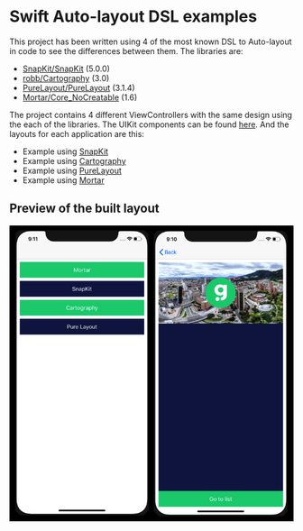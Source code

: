 # Swift Auto-layout DSL examples

This project has been written using 4 of the most known DSL to Auto-layout in code to see the differences between them. The libraries are:
* [SnapKit/SnapKit](https://github.com/SnapKit/SnapKit) (5.0.0)
* [robb/Cartography](https://github.com/robb/Cartography) (3.0)
* [PureLayout/PureLayout](https://github.com/PureLayout/PureLayout) (3.1.4)
* [Mortar/Core_NoCreatable](Mortar/Core_NoCreatable) (1.6)

The project contains 4 different ViewControllers with the same design using the each of the libraries. The UIKit components can be found [here](https://github.com/cjortegon/swift-autolayout-dsl-examples/blob/master/AutolayoutExamples/Gist/BaseGist.swift). And the layouts for each application are this:
* Example using [SnapKit](https://github.com/cjortegon/swift-autolayout-dsl-examples/blob/master/AutolayoutExamples/Gist/SnapkitGist.swift)
* Example using [Cartography](https://github.com/cjortegon/swift-autolayout-dsl-examples/blob/master/AutolayoutExamples/Gist/CartographyGist.swift)
* Example using [PureLayout](https://github.com/cjortegon/swift-autolayout-dsl-examples/blob/master/AutolayoutExamples/Gist/PurelayoutGist.swift)
* Example using [Mortar](https://github.com/cjortegon/swift-autolayout-dsl-examples/blob/master/AutolayoutExamples/Gist/MortarGist.swift)

## Preview of the built layout

![](https://github.com/cjortegon/swift-autolayout-dsl-examples/raw/master/screenshots.png)
